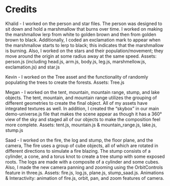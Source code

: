 # Credits

Khalid - I worked on the person and star files. The person was designed to sit down and hold a marshmallow that burns over time. I worked on making the marshmallow lerp from white to golden brown and then from golden brown to black. Additionally, I coded an exclamation mark to appear when the marshmallow starts to lerp to black; this indicates that the marshmallow is burning. Also, I worked on the stars and their population/movement; they move around the origin at some radius away at the same speed.
Assets: person.js (including head.js, arm.js, body.js, leg.js, marshmellow.js, exclamation.js) and star.js 

Kevin - I worked on the Tree asset and the functionality of randomly populating the trees to create the forests.
Assets: Tree.js

Megan - I worked on the tent, mountain, mountain range, stump, and lake objects. The tent, mountain, and mountain range utilizes the grouping of different geometries to create the final object. All of my assets have integrated textures as well. In addition, I created the “skybox” in our main demo-universe.js file that makes the scene appear as though it has a 360° view of the sky and staged all of our objects to make the composition feel more complete. 
Assets: tent.js, mountain.js & mountain_range.js, lake.js, stump.js

Saad - I worked on the fire, the log and stump, the floor plane, and the camera, The fire uses a group of cube objects, all of which are rotated in different directions to simulate a fire blazing. The stump consists of a cylinder, a cone, and a torus knot to create a tree stump with some exposed roots. The logs are made with a composite of a cylinder and some cubes. Also, I made the new camera panning and zooming using the OrbitControls feature in three.js.
Assets: fire.js, log.js, plane.js, stump_saad.js. Animations & Interactivity: animation of fire.js, orbit, pan, and zoom features of camera.
